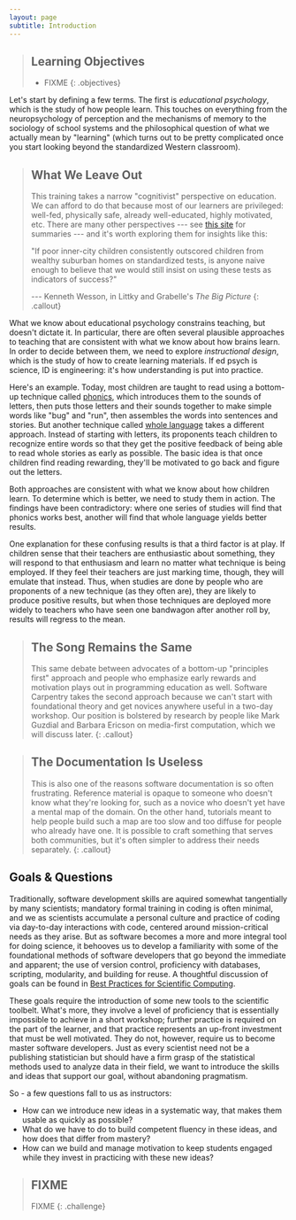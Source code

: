 ```yaml
---
layout: page
subtitle: Introduction
---
```

> ## Learning Objectives
>
> * FIXME
{: .objectives}

Let's start by defining a few terms.
The first is *educational psychology*,
which is the study of how people learn.
This touches on everything from the neuropsychology of perception and the mechanisms of memory
to the sociology of school systems
and the philosophical question of what we actually mean by "learning"
(which turns out to be pretty complicated once you start looking beyond
the standardized Western classroom).

> ## What We Leave Out
>
> This training takes a narrow "cognitivist" perspective on education.
> We can afford to do that because most of our learners are privileged:
> well-fed, physically safe, already well-educated, highly motivated, etc.
> There are many other perspectives ---
> see [this site](http://www.learning-theories.com/) for summaries ---
> and it's worth exploring them for insights like this:
>
> "If poor inner-city children consistently outscored children
> from wealthy suburban homes on standardized tests,
> is anyone naive enough to believe that we would still insist on using these tests
>  as indicators of success?"
>
> --- Kenneth Wesson, in Littky and Grabelle's *The Big Picture*
{: .callout}

What we know about educational psychology constrains teaching,
but doesn't dictate it.
In particular,
there are often several plausible approaches to teaching
that are consistent with what we know about how brains learn.
In order to decide between them,
we need to explore *instructional design*,
which is the study of how to create learning materials.
If ed psych is science,
ID is engineering:
it's how understanding is put into practice.

Here's an example.
Today,
most children are taught to read using a bottom-up technique called
[phonics](http://en.wikipedia.org/wiki/Phonics),
which introduces them to the sounds of letters,
then puts those letters and their sounds together to make simple words like "bug" and "run",
then assembles the words into sentences and stories.
But another technique called [whole language](http://en.wikipedia.org/wiki/Whole_language)
takes a different approach.
Instead of starting with letters,
its proponents teach children to recognize entire words
so that they get the positive feedback of being able to read whole stories as early as possible.
The basic idea is that once children find reading rewarding,
they'll be motivated to go back and figure out the letters.

Both approaches are consistent with what we know about how children learn.
To determine which is better,
we need to study them in action.
The findings have been contradictory:
where one series of studies will find that phonics works best,
another will find that whole language yields better results.

One explanation for these confusing results is that a third factor is at play.
If children sense that their teachers are enthusiastic about something,
they will respond to that enthusiasm and learn no matter what technique is being employed.
If they feel their teachers are just marking time,
though,
they will emulate that instead.
Thus,
when studies are done by people who are proponents of a new technique
(as they often are),
they are likely to produce positive results,
but when those techniques are deployed more widely
to teachers who have seen one bandwagon after another roll by,
results will regress to the mean.

> ## The Song Remains the Same
>
> This same debate between advocates of a bottom-up "principles first" approach
> and people who emphasize early rewards and motivation
> plays out in programming education as well.
> Software Carpentry takes the second approach
> because we can't start with foundational theory
> and get novices anywhere useful in a two-day workshop.
> Our position is bolstered by research by people like Mark Guzdial and Barbara Ericson
> on media-first computation,
> which we will discuss later.
{: .callout}

<!---

COMMENT: all the rest of this material has been refactored into the relevant sections

## The Most Important Number in Teaching (and Programming)

The next piece of psychological theory we need concerns memory.
As a very rough approximation,
human memory is divided into two layers.
The larger is called *long-term memory* or *persistent memory*,
and its most important characteristics are:

1.  It is essentially *unbounded*: a healthy adult will die before her long-term memory fills up.
2.  It is *associative*, i.e., it works by pattern-matching.
3.  It is *slow* --- too slow to support conscious thought and action.

To accommodate the third of these facts,
evolution has put a second layer on top of long-term memory
called *short-term* or *working* memory.
It is also associative,
but it's much faster.
It is also much, much smaller:
[early estimates](https://en.wikipedia.org/wiki/The_Magical_Number_Seven,_Plus_or_Minus_Two) were that
it could hold 7&plusmn;2 items at once,
but more recent research puts the number even lower.

One sign of how small working memory is can be found in the length of phone numbers.
Back when phones had rotary dials,
people had to be able to read a string of more-or-less random digits in a phone book
and hold them in their head long enough for the phone's dial to go around several times.
At six, seven, or eight digits,
most adults could complete the task without any trouble;
at twelve digits,
most would forget the last couple of digits by the time they needed to dial them in.

If this is true,
though,
how are we still able to dial numbers
when most of them include an area code?
The answer lies in another phenomenon called [chunking](https://en.wikipedia.org/wiki/Chunking_%28psychology%29).
If we see several things together often enough,
our brains will group them into a chunk,
then remember the chunk as one thing.
For example,
most of us don't remember our names as a sequence of letters like 'S', 'e', 'v', 'e', 'r', 'u', 's'.
Instead,
we have seen it so often that it becomes one thing: 'Severus'.
This allows us to work with much more information --- groups of groups of groups --- but
there is always the risk that our brains will "see" chunks that aren't actually there.
For example,
if you flash a playing card with this pattern on it:

~~~
*   *
  *
  *
*   *
~~~

most people will remember seeing five spots,
rather than six,
because their brain has learned that the 'X' pattern contains five pieces.

> ## Helping People Form Chunks
>
> Telling people, "This is a pattern," isn't enough to form a chunk:
> they need to see it repeatedly for the pattern to sink in.
> What we *can* do is show them lots of examples
> that contain patterns we want them to learn to recognize,
> like:
>
> ~~~
> for item in collection:
>     if item passes test:
>         temp = do something to item
>         result.append(temp)
> ~~~
>
> In order for the chunk to form,
> we need to present it in the same way every time:
> an experienced programmer will recognize that the code above is equivalent to:
>
> ~~~
> for item in collection:
>     if item passes test:
>         result.append(do something to item)
> ~~~
>
> but a novice's pattern-forming will be disrupted by the "superficial" difference.
{: .callout}

Another sign of our brains' limitations is the fact that
all sports teams have about half a dozen members.
Larger "teams" alwyas break down into sub-groups:
the forwards and backs in rugby,
the infield and outfield in baseball,
and so on.
A squad with half a dozen members has also been
the basic unit of pretty much every military organization
throughout recorded history
because our short-term memory can't keep track of any more people than that.

The main implication of this is that we should teach in very small chunks.
Ideally,
learners should only have to digest a handful of new ideas at once.
Those ideas should immediately be reinforced through practice
to help transfer them from short-term to long-term memory.
This is very different from the hour-long lecture format
that is commonly used for "intellectual" subjects,
but is instantly familiar from music lessons and other "performance" subjects.
The former may give instructors (the illusion of) more control,
but the latter produces better results.

> ## Live Coding
>
> Software Carpentry workshops don't use slides to teach programming.
> Instead,
> we use live coding,
> i.e.,
> we share our screen and type code in right in front of the class.
> This has several benefits:
>
> 1. *It encourages us to break things up into smaller chunks.*
>    If learners are typing along with instructors,
>    it's easy for the latter to say "now try this" at frequent intervals.
>
> 2. *It slows us down.*
>    It's all too easy to race ahead of learners when flipping through slides;
>    if the instructor has to type things in herself,
>    she's less likely to do that.
>
> 3. *Learners get to see how we use programming tools.*
>    It's hard for a slide to show tab completion
>    or the way we locate a function's definition.
>
> 4. *Learners get to see how we recover from mistakes.*
>    We're often told that one of the most useful parts of a workshop is
>    seeing how instructors get out of the holes they've dug for themselves,
>    since static tutorials (in books, slides, or online)
>    usually show only the "happy path".
>
> 5. *It gives learners permission to make mistakes themselves.*
>    If learners see an instructor making mistakes,
>    they're likely to be more forviging of their own,
>    and less likely to become discouraged.
{: .callout}

## Stages of Cognitive Development

The next piece of background we need is
how learners' mastery of a subject changes.
In the 1980s,
Patricia Brenner developed
[a five-stage model of skill acquisition](http://www.amazon.com/From-Novice-Expert-Excellence-Commemorative/dp/0130325228/)
that has been applied successfully in many fields.
We will simplify that model to three stages:

- A *novice* is someone who doesn't know what she doesn't know.
  She doesn't yet have a mental model of the field,
  so she accomplishes specific tasks by rote,
  and is unable to compensate for even small differences in tasks.

- A *competent practitioner* is someone whose mental model is robust enough
  to allow her to accomplish normal tasks successfully under normal circumstances.
  Most drivers,
  for example,
  are competent:
  they can handle a car in normal city traffic without worrying about crashing.

- An *expert* is someone who can handle abnormal tasks and abnormal circumstances.
  As we discuss below,
  she doesn't just know more than a competent practitioner:
  her mental model contains many more links between facts.

This model explains the key difference between novice and competent practitioners in any field.
To paraphrase Tolstoy,
everyone who understands something understands it the same way,
but everyone who misunderstands,
misunderstands differently.
The reason is that by definition,
novices don't yet have the right conceptual categories for what they're learning,
so they are putting new knowledge into old boxes,
and those boxes are the wrong ones for this domain.
Everyone who has taught novices has seen this first-hand:
their questions often don't make sense because they've put what they know into the wrong boxes.

As mentioned above,
the key difference between competent practitioners and experts isn't that the latter know more facts:
it's that there are many more linkages *between* facts in an expert's mind.
If we imagine the brain storing knowledge as a graph
(which it emphatically doesn't, but it's a useful metaphor),
then the expert's graph is much more densely connected than that of someone who's "merely competent".
As a result,
the expert is able to jump directly from A to E
when a competent practitioner would have to reason her way through B, C, and D.

## Implications

This three-stage model has several implications for teaching.
As an example of the first,
our introduction to the Unix shell only introduces 15 commands in two and a half hours.
Ten minutes per command may seem glacially slow,
but that's because our real goal is
to help learners construct the mental model and notional machine that these commands fit into.
That model includes things like:

- If you repeat things manually you'll eventually get them wrong,
  so let the computer repeat things for you by using tab completion and the `history` command.
- Lots of little tools, freely combined,
  are more productive than a handful of "kitchen sink" programs.

As the points above illustrate,
learning consists of more than "just" conveying facts and techniques:
it's just as important to create linkages between concepts.
Telling people that they shouldn't repeat things,
and that they should try to think in terms of little pieces loosely joined,
both set the stage for the introduction of functions in our programming lesson;
explicitly referring back to the shell lesson at that point helps solidify both.

Second,
this model explains why experts are often poor teachers.
Their "knowledge graphs" are so densely connected that they can jump directly to a solution:
it really *is* "obvious" to them.
They then have to struggle to reverse engineer a step-by-step explanation of their thinking
for the novices or competent practitioners they're teaching,
who don't have those links,
and those post hoc rationalizations are often not how people at earlier stages of development
would actually think their way through the problem.
This leads to "expert blind spot":
experts have forgotten what it's like to not understand something,
so they can't "see" the problems that novices are having.

This model also explains why "broadcast mode" teaching is so ineffective.
The transition from novice to competent practitioner
requires the construction of a working mental model of the problem.
Replaying recorded content is as ineffective for most learners as watching TV,
or as a professor standing in front of 400 people in a lecture hall,
because neither can intervene to clear up specific learners' misconceptions.
People who happen to have good enough conceptual categories for a subject
or form them early on
are able to progress through such instruction,
but most others are not.

--->

> ## The Documentation Is Useless
>
> This is also one of the reasons software documentation is so often frustrating.
> Reference material is opaque to someone who doesn't know what they're looking for,
> such as a novice who doesn't yet have a mental map of the domain.
> On the other hand,
> tutorials meant to help people build such a map
> are too slow and too diffuse for people who already have one.
> It is possible to craft something that serves both communities,
> but it's often simpler to address their needs separately.
{: .callout}

## Goals & Questions

Traditionally, software development skills are aquired somewhat tangentially by many scientists;
mandatory formal training in coding is often minimal,
and we as scientists accumulate a personal culture and practice of coding via day-to-day interactions with code,
centered around mission-critical needs as they arise.
But as software becomes a more and more integral tool for doing science,
it behooves us to develop a familiarity with some of the foundational methods of software developers that go beyond the immediate and apparent;
the use of version control, proficiency with databases, scripting, modularity, and building for reuse.
A thoughtful discussion of goals can be found in [Best Practices for Scientific Computing](http://www.plosbiology.org/article/info%3Adoi%2F10.1371%2Fjournal.pbio.1001745).

These goals require the introduction of some new tools to the scientific toolbelt.
What's more, they involve a level of proficiency that is essentially impossible to achieve in a short workshop;
further practice is required on the part of the learner,
and that practice represents an up-front investment that must be well motivated.
They do not, however, require us to become master software developers.
Just as every scientist need not be a publishing statistician but should have a firm grasp of the statistical methods used to analyze data in their field,
we want to introduce the skills and ideas that support our goal, without abandoning pragmatism.

So - a few questions fall to us as instructors:

*   How can we introduce new ideas in a systematic way, that makes them usable as quickly as possible?
*   What do we have to do to build competent fluency in these ideas, and how does that differ from mastery?
*   How can we build and manage motivation to keep students engaged while they invest in practicing with these new ideas?

> ## FIXME
>
> FIXME
{: .challenge}
